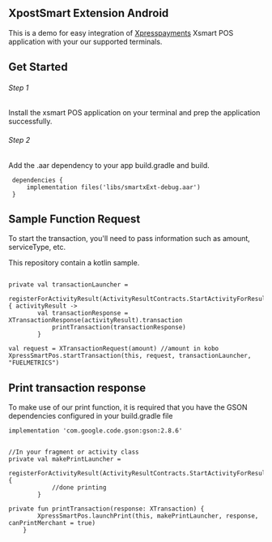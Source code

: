 ## XpostSmart Extension Android

This is a demo for easy integration of [Xpresspayments](https://https://www.xpresspayments.com.com) Xsmart POS application with your our supported terminals.

## Get Started

###### Step 1

Install the xsmart POS application on your terminal and prep the application successfully.

###### Step 2

Add the .aar dependency to your app build.gradle and build.

```
 dependencies {
     implementation files('libs/smartxExt-debug.aar')
 }

```

## Sample Function Request

To start the transaction, you'll need to pass information such as amount, serviceType, etc.

This repository contain a kotlin sample.

```

private val transactionLauncher =
        registerForActivityResult(ActivityResultContracts.StartActivityForResult()) { activityResult ->
        val transactionResponse = XTransactionResponse(activityResult).transaction
            printTransaction(transactionResponse)
        }

val request = XTransactionRequest(amount) //amount in kobo
XpressSmartPos.startTransaction(this, request, transactionLauncher, "FUELMETRICS")

```

## Print transaction response

To make use of our print function, it is required that you have the GSON dependencies configured in your build.gradle file

```
implementation 'com.google.code.gson:gson:2.8.6'


//In your fragment or activity class
private val makePrintLauncher =
        registerForActivityResult(ActivityResultContracts.StartActivityForResult()) {
            //done printing
        }

private fun printTransaction(response: XTransaction) {
        XpressSmartPos.launchPrint(this, makePrintLauncher, response, canPrintMerchant = true)
    }

```
